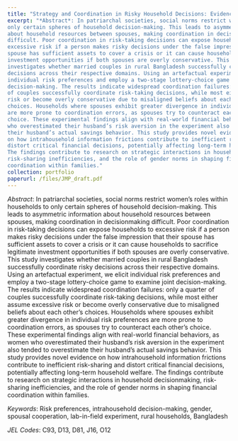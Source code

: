 ```yaml
---
title: "Strategy and Coordination in Risky Household Decisions: Evidence from Bangladesh (*Job Market Paper*)"
excerpt: "*Abstract*: In patriarchal societies, social norms restrict women’s roles within households to
only certain spheres of household decision-making. This leads to asymmetric information
about household resources between spouses, making coordination in decisionmaking
difficult. Poor coordination in risk-taking decisions can expose households to
excessive risk if a person makes risky decisions under the false impression that their
spouse has sufficient assets to cover a crisis or it can cause households to sacrifice legitimate
investment opportunities if both spouses are overly conservative. This study
investigates whether married couples in rural Bangladesh successfully coordinate risky
decisions across their respective domains. Using an artefactual experiment, we elicit
individual risk preferences and employ a two-stage lottery-choice game to examine joint
decision-making. The results indicate widespread coordination failures: only a quarter
of couples successfully coordinate risk-taking decisions, while most either assume excessive
risk or become overly conservative due to misaligned beliefs about each other’s
choices. Households where spouses exhibit greater divergence in individual risk preferences
are more prone to coordination errors, as spouses try to counteract each other’s
choice. These experimental findings align with real-world financial behaviors, as women
who overestimated their husband’s risk aversion in the experiment also tended to overestimate
their husband’s actual savings behavior. This study provides novel evidence
on how intrahousehold information frictions contribute to inefficient risk-sharing and
distort critical financial decisions, potentially affecting long-term household welfare.
The findings contribute to research on strategic interactions in household decisionmaking,
risk-sharing inefficiencies, and the role of gender norms in shaping financial
coordination within families."
collection: portfolio
paperurl: /files/JMP_draft.pdf
---
```


*Abstract*: In patriarchal societies, social norms restrict women’s roles within households to
only certain spheres of household decision-making. This leads to asymmetric information
about household resources between spouses, making coordination in decisionmaking
difficult. Poor coordination in risk-taking decisions can expose households to
excessive risk if a person makes risky decisions under the false impression that their
spouse has sufficient assets to cover a crisis or it can cause households to sacrifice legitimate
investment opportunities if both spouses are overly conservative. This study
investigates whether married couples in rural Bangladesh successfully coordinate risky
decisions across their respective domains. Using an artefactual experiment, we elicit
individual risk preferences and employ a two-stage lottery-choice game to examine joint
decision-making. The results indicate widespread coordination failures: only a quarter
of couples successfully coordinate risk-taking decisions, while most either assume excessive
risk or become overly conservative due to misaligned beliefs about each other’s
choices. Households where spouses exhibit greater divergence in individual risk preferences
are more prone to coordination errors, as spouses try to counteract each other’s
choice. These experimental findings align with real-world financial behaviors, as women
who overestimated their husband’s risk aversion in the experiment also tended to overestimate
their husband’s actual savings behavior. This study provides novel evidence
on how intrahousehold information frictions contribute to inefficient risk-sharing and
distort critical financial decisions, potentially affecting long-term household welfare.
The findings contribute to research on strategic interactions in household decisionmaking,
risk-sharing inefficiencies, and the role of gender norms in shaping financial
coordination within families.

*Keywords*: Risk preferences, intrahousehold decision-making, gender, spousal cooperation,
lab-in-field experiment, rural households, Bangladesh

*JEL Codes*: C93, D13, D81, J16, O12 
